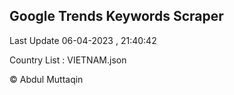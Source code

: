 

## Google Trends Keywords Scraper 
 
Last Update 06-04-2023 , 21:40:42

Country List :
VIETNAM.json



© Abdul Muttaqin 
